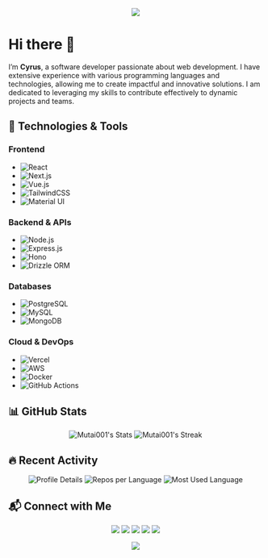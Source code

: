 <p align="center">
  <img src="https://capsule-render.vercel.app/api?type=waving&color=gradient&height=100&section=header"/>
</p>

# Hi there 👋

I’m **Cyrus**, a software developer passionate about web development. I have extensive experience with various programming languages and technologies, allowing me to create impactful and innovative solutions. I am dedicated to leveraging my skills to contribute effectively to dynamic projects and teams.

## 🚀 Technologies & Tools

### **Frontend**
- ![React](https://img.shields.io/badge/React-20232A?style=for-the-badge&logo=react&logoColor=61DAFB)
- ![Next.js](https://img.shields.io/badge/Next.js-000000?style=for-the-badge&logo=next.js&logoColor=white)
- ![Vue.js](https://img.shields.io/badge/Vue.js-4FC08D?style=for-the-badge&logo=vue.js&logoColor=white)
- ![TailwindCSS](https://img.shields.io/badge/TailwindCSS-38B2AC?style=for-the-badge&logo=tailwind-css&logoColor=white)
- ![Material UI](https://img.shields.io/badge/Material--UI-0081CB?style=for-the-badge&logo=mui&logoColor=white)

### **Backend & APIs**
- ![Node.js](https://img.shields.io/badge/Node.js-43853D?style=for-the-badge&logo=node.js&logoColor=white)
- ![Express.js](https://img.shields.io/badge/Express.js-404D59?style=for-the-badge&logo=express&logoColor=white)
- ![Hono](https://img.shields.io/badge/Hono-0B1C2C?style=for-the-badge&logo=hono&logoColor=white)
- ![Drizzle ORM](https://img.shields.io/badge/Drizzle-FFCA28?style=for-the-badge&logo=drizzle&logoColor=white)

### **Databases**
- ![PostgreSQL](https://img.shields.io/badge/PostgreSQL-316192?style=for-the-badge&logo=postgresql&logoColor=white)
- ![MySQL](https://img.shields.io/badge/MySQL-4479A1?style=for-the-badge&logo=mysql&logoColor=white)
- ![MongoDB](https://img.shields.io/badge/MongoDB-47A248?style=for-the-badge&logo=mongodb&logoColor=white)

### **Cloud & DevOps**
- ![Vercel](https://img.shields.io/badge/Vercel-000000?style=for-the-badge&logo=vercel&logoColor=white)
- ![AWS](https://img.shields.io/badge/AWS-232F3E?style=for-the-badge&logo=amazon-aws&logoColor=white)
- ![Docker](https://img.shields.io/badge/Docker-2496ED?style=for-the-badge&logo=docker&logoColor=white)
- ![GitHub Actions](https://img.shields.io/badge/GitHub%20Actions-2088FF?style=for-the-badge&logo=github-actions&logoColor=white)

## 📊 GitHub Stats
<p align="center">
  <img src="https://github-readme-stats.vercel.app/api?username=Mutai001&theme=tokyonight&show_icons=true&hide_border=true&count_private=true" alt="Mutai001's Stats" />
  <img src="https://github-readme-streak-stats.herokuapp.com/?user=Mutai001&theme=tokyonight&hide_border=true" alt="Mutai001's Streak" />
</p>

## 🔥 Recent Activity
<p align="center">
  <img src="https://github-profile-summary-cards.vercel.app/api/cards/profile-details?username=Mutai001&theme=tokyonight" alt="Profile Details"/>
  <img src="https://github-profile-summary-cards.vercel.app/api/cards/repos-per-language?username=Mutai001&theme=tokyonight" alt="Repos per Language"/>
  <img src="https://github-profile-summary-cards.vercel.app/api/cards/most-commit-language?username=Mutai001&theme=tokyonight" alt="Most Used Language"/>
</p>

## 📬 Connect with Me
<p align="center">
  <a href="https://wa.me/254707071440?text=Hello%2C%20Cyrus%20are%20you%20available%20for%20a%20talk%20now%3F"><img src="https://img.shields.io/badge/WhatsApp-25D366?style=for-the-badge&logo=whatsapp&logoColor=white" /></a>
  <a href="https://www.linkedin.com/in/cyrus-omusee-b38382258/"><img src="https://img.shields.io/badge/LinkedIn-0077B5?style=for-the-badge&logo=linkedin&logoColor=white" /></a>
  <a href="https://www.facebook.com/profile.php?id=100089002852823"><img src="https://img.shields.io/badge/Facebook-1877F2?style=for-the-badge&logo=facebook&logoColor=white" /></a>
  <a href="https://twitter.com/AlltecMuta32069"><img src="https://img.shields.io/badge/Twitter-1DA1F2?style=for-the-badge&logo=twitter&logoColor=white" /></a>
  <a href="https://github.com/Mutai001"><img src="https://img.shields.io/badge/GitHub-181717?style=for-the-badge&logo=github&logoColor=white" /></a>
</p>

<p align="center">
  <img src="https://capsule-render.vercel.app/api?type=waving&color=gradient&height=100&section=footer"/>
</p>

